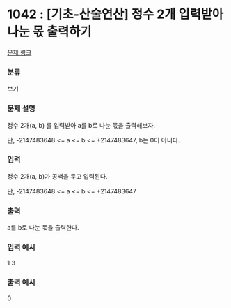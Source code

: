 # 1042 : [기초-산술연산] 정수 2개 입력받아 나눈 몫 출력하기

[문제 링크](https://www.codeup.kr/problem.php?id=1042)

### 분류

보기

### 문제 설명

<p>정수 2개(a, b) 를 입력받아 a를 b로 나눈 몫을 출력해보자.</p>
<p>단, -2147483648 <= a <= b <= +2147483647, b는 0이 아니다.</p>

### 입력

<p>정수 2개(a, b)가 공백을 두고 입력된다.</p>
<p>단, -2147483648 <= a <= b <= +2147483647</p>

### 출력

<p>a를 b로 나눈 몫을 출력한다.</p>

### 입력 예시

<p>1 3</p>

### 출력 예시

<p>0</p>
